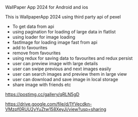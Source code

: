 WallPaper App 2024 for Android and ios

This is WallpaperApp 2024 using third party api of pexel

- To get data from api
- using pagination for loading of large data in flatlist
- using loader for image loading
- fastImage for loading image fast from api
- add to favourites
- remove from favourites
- using redux for saving data to favourites and redux persist
- user can preview image with large details
- user can swipe previous and next images easily
- user can search images and preview them in large view
- user can download and save image in local storage
- share image with friends etc


https://postimg.cc/gallery/qRLN5gD

https://drive.google.com/file/d/1YVecdkn-VMzpf0RUU2yYuZtw158XeyJi/view?usp=sharing
